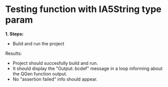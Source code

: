 # Testing function with IA5String type param

**1. Steps:**

* Build and run the project

Results:

* Project should succesfully build and run.
* It should display the "Output: bcdef" message in a loop informing about the QGen function output.
* No "assertion failed" info should appear.
